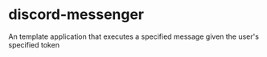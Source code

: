 # discord-messenger
An template application that executes a specified message given the user's specified token
